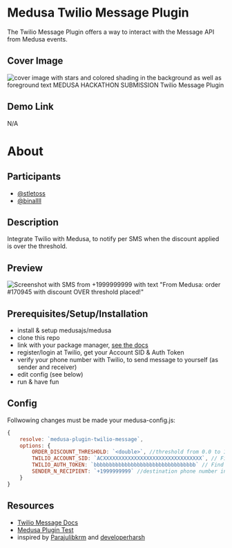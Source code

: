 # Medusa Twilio Message Plugin

The Twilio Message Plugin offers a way to interact with the Message API from Medusa events.

## Cover Image
![cover image with stars and colored shading in the background as well as foreground text MEDUSA HACKATHON SUBMISSION Twilio Message Plugin](https://user-images.githubusercontent.com/116348315/197195527-6768341b-f51f-4f17-bdce-aa36bee253ed.png)

## Demo Link
N/A

# About

## Participants
 - [@stletoss](https://github.com/stletoss)
 - [@binallll](https://github.com/binallll)

## Description
Integrate Twilio with Medusa, to notify per SMS when the discount applied is over the threshold.

## Preview
![Screenshot with SMS from +1999999999 with text "From Medusa: order #170945 with discount OVER threshold placed!"](https://user-images.githubusercontent.com/116348315/197383367-3318aa05-5854-4cce-a829-4e0b8a36c2b6.png)

## Prerequisites/Setup/Installation
 - install & setup medusajs/medusa
 - clone this repo
 - link with your package manager, [see the docs](https://docs.medusajs.com/advanced/backend/plugins/create/#test-your-plugin)
 - register/login at Twilio, get your Account SID & Auth Token
 - verify your phone number with Twilio, to send message to yourself (as sender and receiver)
 - edit config (see below)
 - run & have fun

## Config
Follwowing changes must be made your medusa-config.js:
```js
{
	resolve: `medusa-plugin-twilio-message`,
	options: {
		ORDER_DISCOUNT_THRESHOLD: `<double>`, //threshold from 0.0 to 1.0
		TWILIO_ACCOUNT_SID: `ACXXXXXXXXXXXXXXXXXXXXXXXXXXXXXXXX`, // Find your Account SID at twilio.com/console
		TWILIO_AUTH_TOKEN: `bbbbbbbbbbbbbbbbbbbbbbbbbbbbbbbbb` // Find your Auth Token at twilio.com/console
		SENDER_N_RECIPIENT: `+1999999999` //destination phone number in E.164 format
	}
}
```

## Resources
 - [Twilio Message Docs](https://www.twilio.com/docs/sms/api/message-resource#create-a-message-resource)
 - [Medusa Plugin Test](https://docs.medusajs.com/advanced/backend/plugins/create/#test-your-plugin)
 - inspired by [Parajulibkrm](https://github.com/Parajulibkrm/medusa-plugin-teams-notification) and [developerharsh](https://github.com/developerharsh/Iot-with-twilio-code)
